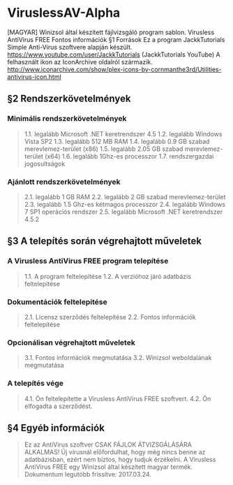 # ViruslessAV-Alpha
[MAGYAR] Winizsol által készített fájlvizsgáló program sablon. Virusless AntiVirus FREE Fontos információk
§1 Források 
Ez a program JackkTutorials Simple Anti-Virus szoftvere alapján készült. https://www.youtube.com/user/JackkTutorials (JackkTutorials YouTube) A felhasznált ikon az IconArchive oldalról származik. http://www.iconarchive.com/show/plex-icons-by-cornmanthe3rd/Utilities-antivirus-icon.html

## §2 Rendszerkövetelmények
### Minimális rendszerkövetelmények
> 1.1.	legalább Microsoft .NET keretrendszer 4.5
> 1.2.	legalább Windows Vista SP2
> 1.3. legalább 512 MB RAM
> 1.4.	legalább 0.9 GB szabad merevlemez-terület (x86)
> 1.5.	legalább 2.05 GB szabad merevlemez-terület (x64)
> 1.6.	legalább 1Ghz-es processzor
> 1.7.	rendszergazdai jogosultságok
### Ajánlott rendszerkövetelmények
> 2.1.	legalább 1 GB RAM
> 2.2.	legalább 2 GB szabad merevlemez-terület
> 2.3.	legalább 1.5 Ghz-es kétmagos processzor
> 2.4.	legalább Windows 7 SP1 operációs rendszer
> 2.5.	legalább Microsoft .NET keretrendszer 4.5.2

## §3 A telepítés során végrehajtott műveletek
### A Virusless AntiVirus FREE program telepítése
> 1.1.	A program feltelepítése
> 1.2.	A verzióhoz járó adatbázis feltelepítése
### Dokumentációk feltelepítése
> 2.1.	Licensz szerződés feltelepítése
> 2.2.	Fontos információk feltelepítése
### Opcionálisan végrehajtott műveletek
> 3.1.	Fontos információk megmutatása
> 3.2.	Winizsol weboldalának megmutatása
### A telepítés vége
> 4.1.	Ön feltelepítette a Virusless AntiVirus FREE szoftvert.
> 4.2.	Ön elfogadta a szerződést.

## §4 Egyéb információk
> Ez az AntiVirus szoftver CSAK FÁJLOK ÁTVIZSGÁLÁSÁRA ALKALMAS! Új vírusnál előfordulhat, hogy még nincs benne az adatbázisban, ezért nem biztos, hogy tudjuk érzékelni. A Virusless AntiVirus FREE egy Winizsol által készített magyar termék.
Dokumentum legutóbb frissítve: 2017.03.24.
